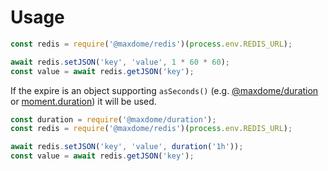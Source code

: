 # Usage

```javascript
const redis = require('@maxdome/redis')(process.env.REDIS_URL);

await redis.setJSON('key', 'value', 1 * 60 * 60);
const value = await redis.getJSON('key');
```

If the expire is an object supporting `asSeconds()` (e.g. [@maxdome/duration](https://www.npmjs.com/package/@maxdome/duration) or [moment.duration](http://momentjs.com/docs/#/durations/)) it will be used.

```javascript
const duration = require('@maxdome/duration');
const redis = require('@maxdome/redis')(process.env.REDIS_URL);

await redis.setJSON('key', 'value', duration('1h'));
const value = await redis.getJSON('key');
```
